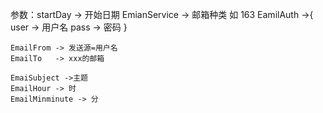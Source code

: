 参数：startDay -> 开始日期
	 EmianService -> 邮箱种类 如 163
	 EamilAuth ->{
	 	user -> 用户名
	 	pass -> 密码
	}

	EmailFrom -> 发送源=用户名
	EmailTo   -> xxx的邮箱

	EmaiSubject ->主题
	EmailHour -> 时
	EmailMinminute -> 分

	